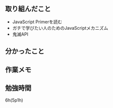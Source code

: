 ## 取り組んだこと
- JavaScript Primerを読む
- ガチで学びたい人のためのJavaScriptメカニズム
- 鬼滅API

## 分かったこと

## 作業メモ

## 勉強時間
6h(5p1h)